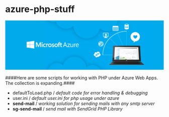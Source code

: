 # azure-php-stuff

![AzureBanner](https://github.com/badescuga/azure-php-stuff/raw/master/banner.png)

####Here are some scripts for working with PHP under Azure Web Apps. The collection is expanding.####

- defaultToLoad.php / *default code for error handling & debugging*
- user.ini / *default user.ini for php usage under azure*
- **send-mail** / *working solution for sending mails with any smtp server*
- **sg-send-mail** / *send mail with SendGrid PHP Library*
